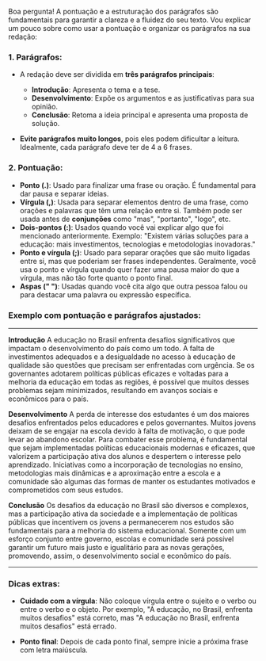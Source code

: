 Boa pergunta! A pontuação e a estruturação dos parágrafos são fundamentais para garantir a clareza e a fluidez do seu texto. Vou explicar um pouco sobre como usar a pontuação e organizar os parágrafos na sua redação:

### 1. **Parágrafos:**

* A redação deve ser dividida em **três parágrafos principais**:

  * **Introdução**: Apresenta o tema e a tese.
  * **Desenvolvimento**: Expõe os argumentos e as justificativas para sua opinião.
  * **Conclusão**: Retoma a ideia principal e apresenta uma proposta de solução.
* **Evite parágrafos muito longos**, pois eles podem dificultar a leitura. Idealmente, cada parágrafo deve ter de 4 a 6 frases.

### 2. **Pontuação:**

* **Ponto (.)**: Usado para finalizar uma frase ou oração. É fundamental para dar pausa e separar ideias.
* **Vírgula (,)**: Usada para separar elementos dentro de uma frase, como orações e palavras que têm uma relação entre si. Também pode ser usada antes de **conjunções** como "mas", "portanto", "logo", etc.
* **Dois-pontos (:)**: Usados quando você vai explicar algo que foi mencionado anteriormente. Exemplo: "Existem várias soluções para a educação: mais investimentos, tecnologias e metodologias inovadoras."
* **Ponto e vírgula (;)**: Usado para separar orações que são muito ligadas entre si, mas que poderiam ser frases independentes. Geralmente, você usa o ponto e vírgula quando quer fazer uma pausa maior do que a vírgula, mas não tão forte quanto o ponto final.
* **Aspas (" ")**: Usadas quando você cita algo que outra pessoa falou ou para destacar uma palavra ou expressão específica.

### Exemplo com pontuação e parágrafos ajustados:

---

**Introdução**
A educação no Brasil enfrenta desafios significativos que impactam o desenvolvimento do país como um todo. A falta de investimentos adequados e a desigualdade no acesso à educação de qualidade são questões que precisam ser enfrentadas com urgência. Se os governantes adotarem políticas públicas eficazes e voltadas para a melhoria da educação em todas as regiões, é possível que muitos desses problemas sejam minimizados, resultando em avanços sociais e econômicos para o país.

**Desenvolvimento**
A perda de interesse dos estudantes é um dos maiores desafios enfrentados pelos educadores e pelos governantes. Muitos jovens deixam de se engajar na escola devido à falta de motivação, o que pode levar ao abandono escolar. Para combater esse problema, é fundamental que sejam implementadas políticas educacionais modernas e eficazes, que valorizem a participação ativa dos alunos e despertem o interesse pelo aprendizado. Iniciativas como a incorporação de tecnologias no ensino, metodologias mais dinâmicas e a aproximação entre a escola e a comunidade são algumas das formas de manter os estudantes motivados e comprometidos com seus estudos.

**Conclusão**
Os desafios da educação no Brasil são diversos e complexos, mas a participação ativa da sociedade e a implementação de políticas públicas que incentivem os jovens a permanecerem nos estudos são fundamentais para a melhoria do sistema educacional. Somente com um esforço conjunto entre governo, escolas e comunidade será possível garantir um futuro mais justo e igualitário para as novas gerações, promovendo, assim, o desenvolvimento social e econômico do país.

---

### Dicas extras:

* **Cuidado com a vírgula**: Não coloque vírgula entre o sujeito e o verbo ou entre o verbo e o objeto. Por exemplo, "A educação, no Brasil, enfrenta muitos desafios" está correto, mas "A educação no Brasil, enfrenta muitos desafios" está errado.

* **Ponto final**: Depois de cada ponto final, sempre inicie a próxima frase com letra maiúscula.
